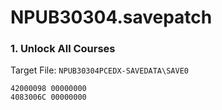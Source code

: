 # NPUB30304.savepatch

### 1. Unlock All Courses

Target File: `NPUB30304PCEDX-SAVEDATA\SAVE0`

```
42000098 00000000
4083006C 00000000
```

